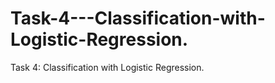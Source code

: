 # Task-4---Classification-with-Logistic-Regression.
Task 4: Classification with Logistic Regression.
